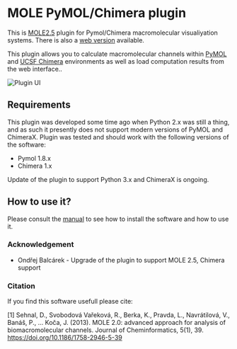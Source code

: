 # MOLE PyMOL/Chimera plugin

This is [MOLE2.5](https://webchem.ncbr.muni.cz/Platform/App/Mole) plugin for Pymol/Chimera macromolecular visualiyation systems. There is also a [web version](https://mole.upol.cz/) available.

This plugin allows you to calculate macromolecular channels within [PyMOL](https://pymol.org) and [UCSF Chimera](https://www.cgl.ucsf.edu/chimera/) environments as well as load computation results from the web interface..

![Plugin UI](https://webchem.ncbr.muni.cz/w/images/thumb/8/85/Mole-Plugin.png/1598px-Mole-Plugin.png)
## Requirements

This plugin was developed some time ago when Python 2.x was still a thing, and as such it presently does not support modern versions of PyMOL and ChimeraX. Plugin was tested and should work with the following versions of the software:

* Pymol 1.8.x
* Chimera 1.x

Update of the plugin to support Python 3.x and ChimeraX is ongoing.

## How to use it?

Please consult the [manual](https://webchem.ncbr.muni.cz/Wiki/Mole:Plugins) to see how to install the software and how to use it.
### Acknowledgement

* Ondřej Balcárek - Upgrade of the plugin to support MOLE 2.5, Chimera support

### Citation

If you find this software usefull please cite:

[1] Sehnal, D., Svobodová Vařeková, R., Berka, K., Pravda, L., Navrátilová, V., Banáš, P., … Koča, J. (2013). MOLE 2.0: advanced approach for analysis of biomacromolecular channels. Journal of Cheminformatics, 5(1), 39. https://doi.org/10.1186/1758-2946-5-39